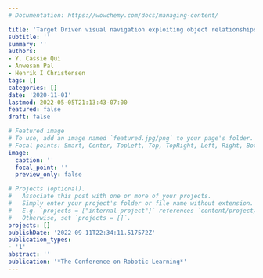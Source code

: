 ```yaml
---
# Documentation: https://wowchemy.com/docs/managing-content/

title: 'Target Driven visual navigation exploiting object relationships'
subtitle: ''
summary: ''
authors:
- Y. Cassie Qui
- Anwesan Pal
- Henrik I Christensen
tags: []
categories: []
date: '2020-11-01'
lastmod: 2022-05-05T21:13:43-07:00
featured: false
draft: false

# Featured image
# To use, add an image named `featured.jpg/png` to your page's folder.
# Focal points: Smart, Center, TopLeft, Top, TopRight, Left, Right, BottomLeft, Bottom, BottomRight.
image:
  caption: ''
  focal_point: ''
  preview_only: false

# Projects (optional).
#   Associate this post with one or more of your projects.
#   Simply enter your project's folder or file name without extension.
#   E.g. `projects = ["internal-project"]` references `content/project/deep-learning/index.md`.
#   Otherwise, set `projects = []`.
projects: []
publishDate: '2022-09-11T22:34:11.517572Z'
publication_types:
- '1'
abstract: ''
publication: '*The Conference on Robotic Learning*'
---
```

